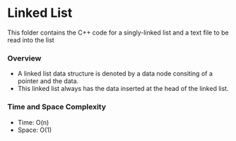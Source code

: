 # Linked List

This folder contains the C++ code for a singly-linked list and a text file to be read into the list

### Overview
- A linked list data structure is denoted by a data node consiting of a pointer and the data.
- This linked list always has the data inserted at the head of the linked list.

### Time and Space Complexity
- Time: O(n)
- Space: O(1)

